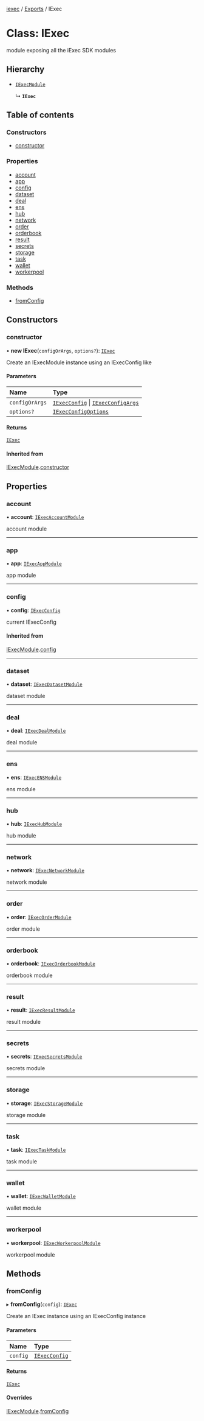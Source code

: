 [iexec](../README.md) / [Exports](../modules.md) / IExec

# Class: IExec

module exposing all the iExec SDK modules

## Hierarchy

- [`IExecModule`](IExecModule.md)

  ↳ **`IExec`**

## Table of contents

### Constructors

- [constructor](IExec.md#constructor)

### Properties

- [account](IExec.md#account)
- [app](IExec.md#app)
- [config](IExec.md#config)
- [dataset](IExec.md#dataset)
- [deal](IExec.md#deal)
- [ens](IExec.md#ens)
- [hub](IExec.md#hub)
- [network](IExec.md#network)
- [order](IExec.md#order)
- [orderbook](IExec.md#orderbook)
- [result](IExec.md#result)
- [secrets](IExec.md#secrets)
- [storage](IExec.md#storage)
- [task](IExec.md#task)
- [wallet](IExec.md#wallet)
- [workerpool](IExec.md#workerpool)

### Methods

- [fromConfig](IExec.md#fromconfig)

## Constructors

### constructor

• **new IExec**(`configOrArgs`, `options?`): [`IExec`](IExec.md)

Create an IExecModule instance using an IExecConfig like

#### Parameters

| Name | Type |
| :------ | :------ |
| `configOrArgs` | [`IExecConfig`](IExecConfig.md) \| [`IExecConfigArgs`](../interfaces/internal_.IExecConfigArgs.md) |
| `options?` | [`IExecConfigOptions`](../interfaces/internal_.IExecConfigOptions.md) |

#### Returns

[`IExec`](IExec.md)

#### Inherited from

[IExecModule](IExecModule.md).[constructor](IExecModule.md#constructor)

## Properties

### account

• **account**: [`IExecAccountModule`](IExecAccountModule.md)

account module

___

### app

• **app**: [`IExecAppModule`](IExecAppModule.md)

app module

___

### config

• **config**: [`IExecConfig`](IExecConfig.md)

current IExecConfig

#### Inherited from

[IExecModule](IExecModule.md).[config](IExecModule.md#config)

___

### dataset

• **dataset**: [`IExecDatasetModule`](IExecDatasetModule.md)

dataset module

___

### deal

• **deal**: [`IExecDealModule`](IExecDealModule.md)

deal module

___

### ens

• **ens**: [`IExecENSModule`](IExecENSModule.md)

ens module

___

### hub

• **hub**: [`IExecHubModule`](IExecHubModule.md)

hub module

___

### network

• **network**: [`IExecNetworkModule`](IExecNetworkModule.md)

network module

___

### order

• **order**: [`IExecOrderModule`](IExecOrderModule.md)

order module

___

### orderbook

• **orderbook**: [`IExecOrderbookModule`](IExecOrderbookModule.md)

orderbook module

___

### result

• **result**: [`IExecResultModule`](IExecResultModule.md)

result module

___

### secrets

• **secrets**: [`IExecSecretsModule`](IExecSecretsModule.md)

secrets module

___

### storage

• **storage**: [`IExecStorageModule`](IExecStorageModule.md)

storage module

___

### task

• **task**: [`IExecTaskModule`](IExecTaskModule.md)

task module

___

### wallet

• **wallet**: [`IExecWalletModule`](IExecWalletModule.md)

wallet module

___

### workerpool

• **workerpool**: [`IExecWorkerpoolModule`](IExecWorkerpoolModule.md)

workerpool module

## Methods

### fromConfig

▸ **fromConfig**(`config`): [`IExec`](IExec.md)

Create an IExec instance using an IExecConfig instance

#### Parameters

| Name | Type |
| :------ | :------ |
| `config` | [`IExecConfig`](IExecConfig.md) |

#### Returns

[`IExec`](IExec.md)

#### Overrides

[IExecModule](IExecModule.md).[fromConfig](IExecModule.md#fromconfig)
